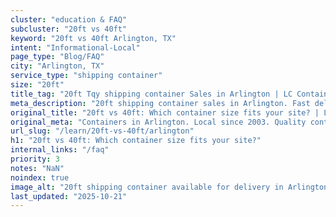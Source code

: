 ```yaml
---
cluster: "education & FAQ"
subcluster: "20ft vs 40ft"
keyword: "20ft vs 40ft Arlington, TX"
intent: "Informational-Local"
page_type: "Blog/FAQ"
city: "Arlington, TX"
service_type: "shipping container"
size: "20ft"
title_tag: "20ft Tqy shipping container Sales in Arlington | LC Container"
meta_description: "20ft shipping container sales in Arlington. Fast delivery, competitive pricing. Serving 20ft vs 40ft area. Quote ID: 5JP. Call (214) 524-4168 for your free quote today."
original_title: "20ft vs 40ft: Which container size fits your site? | LC Container"
original_meta: "Containers in Arlington. Local since 2003. Quality containers. Fast delivery. Get your free quote — call (214) 524-4168 today. LC Container — your trusted DF..."
url_slug: "/learn/20ft-vs-40ft/arlington"
h1: "20ft vs 40ft: Which container size fits your site?"
internal_links: "/faq"
priority: 3
notes: "NaN"
noindex: true
image_alt: "20ft shipping container available for delivery in Arlington"
last_updated: "2025-10-21"
---
```


<!-- TODO: Add unique city/inventory copy, images, and internal links here. -->
